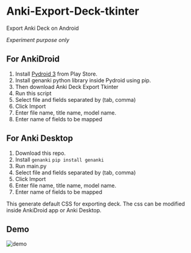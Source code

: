 # Anki-Export-Deck-tkinter
Export Anki Deck on Android

*Experiment purpose only*

## For AnkiDroid
1. Install [Pydroid 3](https://play.google.com/store/apps/details?id=ru.iiec.pydroid3) from Play Store. 
2. Install genanki python library inside Pydroid using pip.
3. Then download Anki Deck Export Tkinter 
4. Run this script 
5. Select file and fields separated by (tab, comma)
6. Click Import
7. Enter file name, title name, model name.
8. Enter name of fields to be mapped

## For Anki Desktop
1. Download this repo.
2. Install ```genanki```
```pip install genanki```
3. Run main.py
5. Select file and fields separated by (tab, comma)
6. Click Import
7. Enter file name, title name, model name.
8. Enter name of fields to be mapped

This generate default CSS for exporting deck. The css can be modified inside AnkiDroid app or Anki Desktop. 

## Demo
![demo](https://github.com/infinyte7/Anki-Export-Deck-tkinter/blob/master/export_deck_demo.gif)
